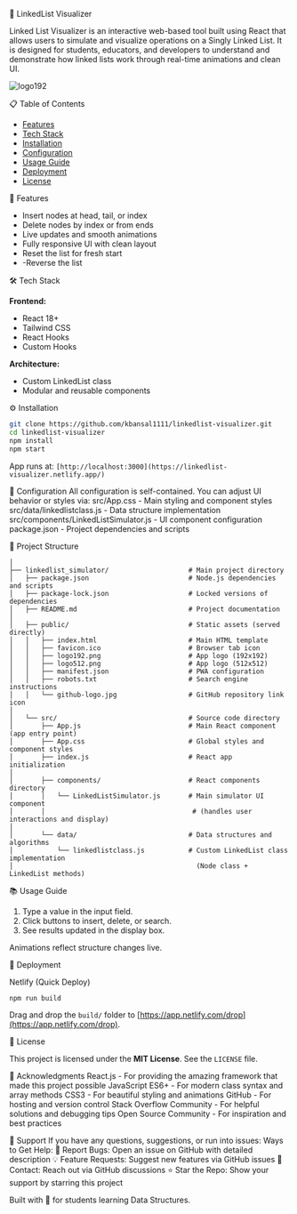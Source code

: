 🔗 LinkedList Visualizer

Linked List Visualizer is an interactive web-based tool built using React that allows users to simulate and visualize operations on a Singly Linked List. It is designed for students, educators, and developers to understand and demonstrate how linked lists work through real-time animations and clean UI.


![logo192](https://github.com/user-attachments/assets/90aa3610-2112-4de7-b1da-b406e8d4c7b3)

📋 Table of Contents

- [Features](#features)
- [Tech Stack](#tech-stack)
- [Installation](#installation)
- [Configuration](#configuration)
- [Usage Guide](#usage-guide)
- [Deployment](#deployment)
- [License](#license)

🚀 Features

- Insert nodes at head, tail, or index
- Delete nodes by index or from ends
- Live updates and smooth animations
- Fully responsive UI with clean layout
- Reset the list for fresh start
- -Reverse the list

🛠 Tech Stack

**Frontend:**  
- React 18+  
- Tailwind CSS  
- React Hooks  
- Custom Hooks 

**Architecture:**  
- Custom LinkedList class  
- Modular and reusable components  

⚙ Installation

```bash
git clone https://github.com/kbansal1111/linkedlist-visualizer.git
cd linkedlist-visualizer
npm install
npm start
```

App runs at: `[http://localhost:3000](https://linkedlist-visualizer.netlify.app/)`

🔧 Configuration
All configuration is self-contained. You can adjust UI behavior or styles via:
src/App.css - Main styling and component styles
src/data/linkedlistclass.js - Data structure implementation
src/components/LinkedListSimulator.js - UI component configuration
package.json - Project dependencies and scripts

📁 Project Structure

```LinkedList Simulator/
│
├── linkedlist_simulator/                    # Main project directory
│   ├── package.json                         # Node.js dependencies and scripts
│   ├── package-lock.json                    # Locked versions of dependencies
│   ├── README.md                            # Project documentation
│
│   ├── public/                              # Static assets (served directly)
│   │   ├── index.html                       # Main HTML template
│   │   ├── favicon.ico                      # Browser tab icon
│   │   ├── logo192.png                      # App logo (192x192)
│   │   ├── logo512.png                      # App logo (512x512)
│   │   ├── manifest.json                    # PWA configuration
│   │   ├── robots.txt                       # Search engine instructions
│   │   └── github-logo.jpg                  # GitHub repository link icon
│
│   └── src/                                 # Source code directory
│       ├── App.js                           # Main React component (app entry point)
│       ├── App.css                          # Global styles and component styles
│       ├── index.js                         # React app initialization
│
│       ├── components/                      # React components directory
│       │   └── LinkedListSimulator.js       # Main simulator UI component
│       │                                     # (handles user interactions and display)
│
│       └── data/                            # Data structures and algorithms
│           └── linkedlistclass.js           # Custom LinkedList class implementation
│                                              (Node class + LinkedList methods)
```

📚 Usage Guide

1. Type a value in the input field.
2. Click buttons to insert, delete, or search.
3. See results updated in the display box.

Animations reflect structure changes live.

🚀 Deployment

Netlify (Quick Deploy)
```bash
npm run build
```
Drag and drop the `build/` folder to [https://app.netlify.com/drop](https://app.netlify.com/drop).

📄 License

This project is licensed under the **MIT License**. See the `LICENSE` file.

🙏 Acknowledgments
React.js - For providing the amazing framework that made this project possible
JavaScript ES6+ - For modern class syntax and array methods
CSS3 - For beautiful styling and animations
GitHub - For hosting and version control
Stack Overflow Community - For helpful solutions and debugging tips
Open Source Community - For inspiration and best practices

💬 Support
If you have any questions, suggestions, or run into issues:
Ways to Get Help:
🐛 Report Bugs: Open an issue on GitHub with detailed description
💡 Feature Requests: Suggest new features via GitHub issues
📧 Contact: Reach out via GitHub discussions
⭐ Star the Repo: Show your support by starring this project

Built with 💙 for students learning Data Structures.
